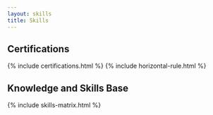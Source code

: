 ```yaml
---
layout: skills
title: Skills
---
```

## Certifications
{% include certifications.html %}
{% include horizontal-rule.html %}
## Knowledge and Skills Base
{% include skills-matrix.html %}
